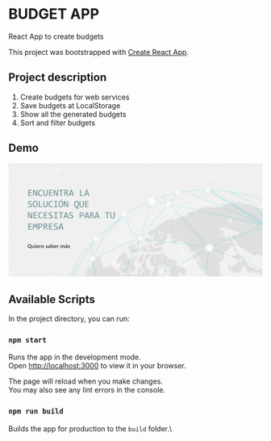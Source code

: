 # BUDGET APP

React App to create budgets 

This project was bootstrapped with [Create React App](https://github.com/facebook/create-react-app).

## Project description
<ol>
  <li>Create budgets for web services</li>
  <li>Save budgets at LocalStorage</li>
  <li>Show all the generated budgets</li>
  <li>Sort and filter budgets</li>
</ol>

## Demo
![BudgetApp](./src/assets/BudgetApp.gif.gif)
## Available Scripts

In the project directory, you can run:

### `npm start`

Runs the app in the development mode.\
Open [http://localhost:3000](http://localhost:3000) to view it in your browser.

The page will reload when you make changes.\
You may also see any lint errors in the console.

### `npm run build`

Builds the app for production to the `build` folder.\
